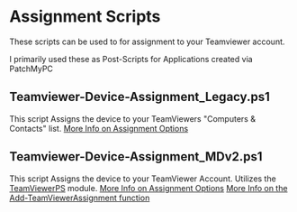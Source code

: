 # Assignment Scripts
These scripts can be used to for assignment to your Teamviewer account.

I primarily used these as Post-Scripts for Applications created via PatchMyPC

## Teamviewer-Device-Assignment_Legacy.ps1
This script Assigns the device to your TeamViewers "Computers & Contacts" list.
[More Info on Assignment Options](https://www.teamviewer.com/en-us/global/support/knowledge-base/teamviewer-classic/deployment/mass-deployment-on-windows-user-guide-legacy/assignment-options-5-6-legacy/)

## Teamviewer-Device-Assignment_MDv2.ps1
This script Assigns the device to your TeamViewer Account. Utilizes the [TeamViewerPS](https://github.com/teamviewer/TeamViewerPS/tree/main) module.
[More Info on Assignment Options](https://www.teamviewer.com/en-us/global/support/knowledge-base/teamviewer-remote/deployment/mass-deployment-user-guide/assign-a-device-via-command-line-8-10/)
[More Info on the Add-TeamViewerAssignment function](https://github.com/teamviewer/TeamViewerPS/blob/main/Docs/Help/Add-TeamViewerAssignment.md)